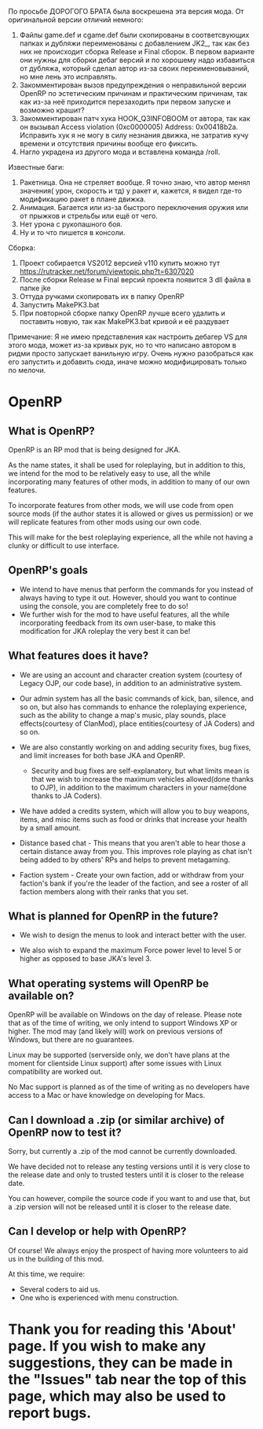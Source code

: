 По просьбе ДОРОГОГО БРАТА была воскрешена эта версия мода. От оригинальной версии отличий немного:
1) Файлы game.def и cgame.def были скопированы в соответсвующих папках и дубляжи переименованы с добавлением JK2_, так как без них не происходит сборка Release и Final сборок. В первом варианте они нужны для сборки дебаг версий и по хорошему надо избавиться от дубляжа, который сделал автор из-за своих переименовываний, но мне лень это исправлять.
2) Закомментирован вызов предупреждения о неправильной версии OpenRP по эстетическим причинам и практическим причинам, так как из-за неё приходится перезаходить при первом запуске и возможно крашит?
3) Закомментирован патч хука HOOK_Q3INFOBOOM от автора, так как он вызывал Access violation (0xc0000005) Address: 0x00418b2a. Исправить хук я не могу в силу незнания движка, не затратив кучу времени и отсутствия причины вообще его фиксить.
4) Нагло украдена из другого мода и вставлена команда /roll.

Известные баги:
1) Ракетница. Она не стреляет вообще. Я точно знаю, что автор менял значения( урон, скорость и тд) у ракет и, кажется, я видел где-то модификацию ракет в плане движка.
2) Анимация. Багается или из-за быстрого переключения оружия или от прыжков и стрельбы или ещё от чего.
3) Нет урона с рукопашного боя.
4) Ну и то что пишется в консоли.

Сборка:
1) Проект собирается VS2012 версией v110 купить можно тут https://rutracker.net/forum/viewtopic.php?t=6307020
2) После сборки Release м Final версий проекта появится 3 dll файла в папке jke
3) Оттуда ручками скопировать их в папку OpenRP
4) Запустить MakePK3.bat
5) При повторной сборке папку OpenRP лучше всего удалить и поставить новую, так как MakePK3.bat кривой и её раздувает

Примечание:
Я не имею представления как настроить дебагер VS для этого мода, может из-за кривых рук, но то что написано автором в ридми просто запускает ванильную игру. Очень нужно разобраться как его запустить и добавить сюда, иначе можно модифицировать только по мелочи.


OpenRP
======

What is OpenRP?
---------------
OpenRP is an RP mod that is being designed for JKA.

As the name states, it shall be used for roleplaying, but in addition to this, we intend for the mod to be relatively easy to use, all the while incorporating many features of other mods, in addition to many of our own features.

To incorporate features from other mods, we will use code from open source mods (if the author states it is allowed or gives us permission) or we will replicate features from other mods using our own code.

This will make for the best roleplaying experience, all the while not having a clunky or difficult to use interface.

OpenRP's goals
--------------
 * We intend to have menus that perform the commands for you instead of always having to type it out. However, should you want to continue using the console, you are completely free to do so!
 * We further wish for the mod to have useful features, all the while incorporating feedback from its own user-base, to make this modification for JKA roleplay the very best it can be!

What features does it have?
---------------------------
 * We are using an account and character creation system (courtesy of Legacy OJP, our code base), in addition to an administrative system.

 * Our admin system has all the basic commands of kick, ban, silence, and so on, but also has commands to enhance the roleplaying experience, such as the ability to change a map's music, play sounds, place effects(courtesy of ClanMod), place entities(courtesy of JA Coders) and so on.

 * We are also constantly working on and adding security fixes, bug fixes, and limit increases for both base JKA and OpenRP. 
	* Security and bug fixes are self-explanatory, but what limits mean is that we wish to increase the maximum vehicles allowed(done thanks to OJP), in addition to the maximum characters in your name(done thanks to JA Coders). 

 * We have added a credits system, which will allow you to buy weapons, items, and misc items such as food or drinks that increase your health by a small amount.
 
 * Distance based chat - This means that you aren't able to hear those a certain distance away from you. This improves role playing as chat isn't being added to by others' RPs and helps to prevent metagaming.
 
 * Faction system - Create your own faction, add or withdraw from your faction's bank if you're the leader of the faction, and see a roster of all faction members along with their ranks that you set.

What is planned for OpenRP in the future?
-----------------------------------------
 * We wish to design the menus to look and interact better with the user.

 * We also wish to expand the maximum Force power level to level 5 or higher as opposed to base JKA's level 3.

What operating systems will OpenRP be available on?
---------------------------------------------------
OpenRP will be available on Windows on the day of release.
	Please note that as of the time of writing, we only intend to support Windows XP or higher. The mod may (and likely will) work on previous versions of Windows, but there are no guarantees.

Linux may be supported (serverside only, we don't have plans at the moment for clientside Linux support) after some issues with Linux compatibility are worked out.

No Mac support is planned as of the time of writing as no developers have access to a Mac or have knowledge on developing for Macs.

Can I download a .zip (or similar archive) of OpenRP now to test it?
------------------------------------
Sorry, but currently a .zip of the mod cannot be currently downloaded.

We have decided not to release any testing versions until it is very close to the release date and only to trusted testers until it is closer to the release date.

You can however, compile the source code if you want to and use that, but a .zip version will not be released until it is closer to the release date.

Can I develop or help with OpenRP?
----------------------------------
Of course! We always enjoy the prospect of having more volunteers to aid us in the building of this mod.

At this time, we require:
 * Several coders to aid us.
 * One who is experienced with menu construction.

Thank you for reading this 'About' page. If you wish to make any suggestions, they can be made in the "Issues" tab near the top of this page, which may also be used to report bugs.
====================================================================================================================================================================================
